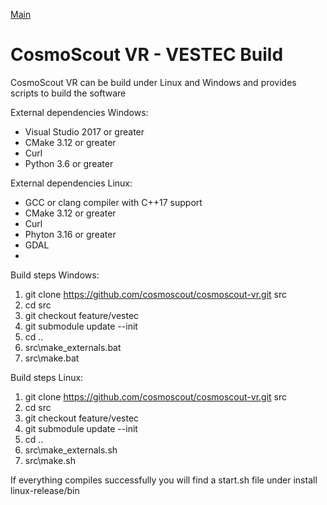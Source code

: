 ﻿[Main](../../README.md)
# CosmoScout VR - VESTEC Build
CosmoScout VR can be build under Linux and Windows and provides scripts
to build the software

External dependencies Windows:
* Visual Studio 2017  or greater
* CMake 3.12 or greater
* Curl
* Python 3.6 or greater

External dependencies Linux:
* GCC or clang compiler with C++17 support
* CMake 3.12 or greater
* Curl 
* Phyton 3.16 or greater
* GDAL
* 

Build steps Windows:
1. git clone https://github.com/cosmoscout/cosmoscout-vr.git src
2. cd src
3. git checkout feature/vestec
4. git submodule update --init
5. cd ..
6. src\make_externals.bat
7. src\make.bat

Build steps Linux:
1. git clone https://github.com/cosmoscout/cosmoscout-vr.git src
2. cd src
3. git checkout feature/vestec
4. git submodule update --init
5. cd ..
6. src\make_externals.sh
7. src\make.sh

If everything compiles successfully you will find a start.sh file under install linux-release/bin
